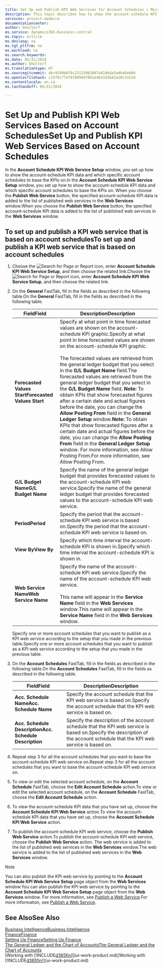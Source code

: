 ```yaml
---
title: Set Up and Publish KPI Web Services for Account Schedules | Microsoft Docs
description: This topic describes how to show the account-schedule KPI data based on specific account schedules.
services: project-madeira
documentationcenter: 
author: bholtorf
ms.service: dynamics365-business-central
ms.topic: article
ms.devlang: na
ms.tgt_pltfrm: na
ms.workload: na
ms.search.keywords: 
ms.date: 05/31/2018
ms.author: bholtorf
ms.translationtype: HT
ms.sourcegitcommit: 4bc9199b879c23115082b07a81d6da5a0b46e60d
ms.openlocfilehash: c15f9c77479780566f8b1e464193b43a20c3315d
ms.contentlocale: en-ca
ms.lasthandoff: 05/31/2018

---
```

# <a name="set-up-and-publish-kpi-web-services-based-on-account-schedules"></a><span data-ttu-id="195d6-103">Set Up and Publish KPI Web Services Based on Account Schedules</span><span class="sxs-lookup"><span data-stu-id="195d6-103">Set Up and Publish KPI Web Services Based on Account Schedules</span></span>
<span data-ttu-id="195d6-104">In the **Account Schedule KPI Web Service Setup** window, you set up how to show the account-schedule KPI data and which specific account schedules to base the KPIs on.</span><span class="sxs-lookup"><span data-stu-id="195d6-104">In the **Account Schedule KPI Web Service Setup** window, you set up how to show the account-schedule KPI data and which specific account schedules to base the KPIs on.</span></span> <span data-ttu-id="195d6-105">When you choose the **Publish Web Service** button, the specified account-schedule KPI data is added to the list of published web services in the **Web Services** window.</span><span class="sxs-lookup"><span data-stu-id="195d6-105">When you choose the **Publish Web Service** button, the specified account-schedule KPI data is added to the list of published web services in the **Web Services** window.</span></span>  

## <a name="to-set-up-and-publish-a-kpi-web-service-that-is-based-on-account-schedules"></a><span data-ttu-id="195d6-106">To set up and publish a KPI web service that is based on account schedules</span><span class="sxs-lookup"><span data-stu-id="195d6-106">To set up and publish a KPI web service that is based on account schedules</span></span>  
1.  <span data-ttu-id="195d6-107">Choose the ![Search for Page or Report](media/ui-search/search_small.png "Search for Page or Report icon") icon, enter **Account Schedule KPI Web Service Setup**, and then choose the related link.</span><span class="sxs-lookup"><span data-stu-id="195d6-107">Choose the ![Search for Page or Report](media/ui-search/search_small.png "Search for Page or Report icon") icon, enter **Account Schedule KPI Web Service Setup**, and then choose the related link.</span></span>  
2.  <span data-ttu-id="195d6-108">On the **General** FastTab, fill in the fields as described in the following table.</span><span class="sxs-lookup"><span data-stu-id="195d6-108">On the **General** FastTab, fill in the fields as described in the following table.</span></span>  

    |<span data-ttu-id="195d6-109">Field</span><span class="sxs-lookup"><span data-stu-id="195d6-109">Field</span></span>|<span data-ttu-id="195d6-110">Description</span><span class="sxs-lookup"><span data-stu-id="195d6-110">Description</span></span>|  
    |---------------------------------|---------------------------------------|  
    |<span data-ttu-id="195d6-111">**Forecasted Values Start**</span><span class="sxs-lookup"><span data-stu-id="195d6-111">**Forecasted Values Start**</span></span>|<span data-ttu-id="195d6-112">Specify at what point in time forecasted values are shown on the account-schedule KPI graphic.</span><span class="sxs-lookup"><span data-stu-id="195d6-112">Specify at what point in time forecasted values are shown on the account-schedule KPI graphic.</span></span><br /><br /> <span data-ttu-id="195d6-113">The forecasted values are retrieved from the general ledger budget that you select in the **G/L Budget Name** field.</span><span class="sxs-lookup"><span data-stu-id="195d6-113">The forecasted values are retrieved from the general ledger budget that you select in the **G/L Budget Name** field.</span></span> <span data-ttu-id="195d6-114">**Note:**  To obtain KPIs that show forecasted figures after a certain date and actual figures before the date, you can change the **Allow Posting From** field in the **General Ledger Setup** window.</span><span class="sxs-lookup"><span data-stu-id="195d6-114">**Note:**  To obtain KPIs that show forecasted figures after a certain date and actual figures before the date, you can change the **Allow Posting From** field in the **General Ledger Setup** window.</span></span> <span data-ttu-id="195d6-115">For more information, see Allow Posting From.</span><span class="sxs-lookup"><span data-stu-id="195d6-115">For more information, see Allow Posting From.</span></span>|  
    |<span data-ttu-id="195d6-116">**G/L Budget Name**</span><span class="sxs-lookup"><span data-stu-id="195d6-116">**G/L Budget Name**</span></span>|<span data-ttu-id="195d6-117">Specify the name of the general ledger budget that provides forecasted values to the account-schedule KPI web service.</span><span class="sxs-lookup"><span data-stu-id="195d6-117">Specify the name of the general ledger budget that provides forecasted values to the account-schedule KPI web service.</span></span>|  
    |<span data-ttu-id="195d6-118">**Period**</span><span class="sxs-lookup"><span data-stu-id="195d6-118">**Period**</span></span>|<span data-ttu-id="195d6-119">Specify the period that the account-schedule KPI web service is based on.</span><span class="sxs-lookup"><span data-stu-id="195d6-119">Specify the period that the account-schedule KPI web service is based on.</span></span>|  
    |<span data-ttu-id="195d6-120">**View By**</span><span class="sxs-lookup"><span data-stu-id="195d6-120">**View By**</span></span>|<span data-ttu-id="195d6-121">Specify which time interval the account-schedule KPI is shown in.</span><span class="sxs-lookup"><span data-stu-id="195d6-121">Specify which time interval the account-schedule KPI is shown in.</span></span>|  
    |<span data-ttu-id="195d6-122">**Web Service Name**</span><span class="sxs-lookup"><span data-stu-id="195d6-122">**Web Service Name**</span></span>|<span data-ttu-id="195d6-123">Specify the name of the account-schedule KPI web service.</span><span class="sxs-lookup"><span data-stu-id="195d6-123">Specify the name of the account-schedule KPI web service.</span></span><br /><br /> <span data-ttu-id="195d6-124">This name will appear in the **Service Name** field in the **Web Services** window.</span><span class="sxs-lookup"><span data-stu-id="195d6-124">This name will appear in the **Service Name** field in the **Web Services** window.</span></span>|  

    <span data-ttu-id="195d6-125">Specify one or more account schedules that you want to publish as a KPI web service according to the setup that you made in the previous table.</span><span class="sxs-lookup"><span data-stu-id="195d6-125">Specify one or more account schedules that you want to publish as a KPI web service according to the setup that you made in the previous table.</span></span>  

3.  <span data-ttu-id="195d6-126">On the **Account Schedules** FastTab, fill in the fields as described in the following table.</span><span class="sxs-lookup"><span data-stu-id="195d6-126">On the **Account Schedules** FastTab, fill in the fields as described in the following table.</span></span>  

    |<span data-ttu-id="195d6-127">Field</span><span class="sxs-lookup"><span data-stu-id="195d6-127">Field</span></span>|<span data-ttu-id="195d6-128">Description</span><span class="sxs-lookup"><span data-stu-id="195d6-128">Description</span></span>|  
    |---------------------------------|---------------------------------------|  
    |<span data-ttu-id="195d6-129">**Acc. Schedule Name**</span><span class="sxs-lookup"><span data-stu-id="195d6-129">**Acc. Schedule Name**</span></span>|<span data-ttu-id="195d6-130">Specify the account schedule that the KPI web service is based on.</span><span class="sxs-lookup"><span data-stu-id="195d6-130">Specify the account schedule that the KPI web service is based on.</span></span>|  
    |<span data-ttu-id="195d6-131">**Acc. Schedule Description**</span><span class="sxs-lookup"><span data-stu-id="195d6-131">**Acc. Schedule Description**</span></span>|<span data-ttu-id="195d6-132">Specify the description of the account schedule that the KPI web service is based on.</span><span class="sxs-lookup"><span data-stu-id="195d6-132">Specify the description of the account schedule that the KPI web service is based on.</span></span>|  

4.  <span data-ttu-id="195d6-133">Repeat step 3 for all the account schedules that you want to base the account-schedule KPI web service on.</span><span class="sxs-lookup"><span data-stu-id="195d6-133">Repeat step 3 for all the account schedules that you want to base the account-schedule KPI web service on.</span></span>  
5.  <span data-ttu-id="195d6-134">To view or edit the selected account schedule, on the **Account Schedule** FastTab, choose the **Edit Account Schedule** action.</span><span class="sxs-lookup"><span data-stu-id="195d6-134">To view or edit the selected account schedule, on the **Account Schedule** FastTab, choose the **Edit Account Schedule** action.</span></span>  
6.  <span data-ttu-id="195d6-135">To view the account-schedule KPI data that you have set up, choose the **Account Schedule KPI Web Service** action.</span><span class="sxs-lookup"><span data-stu-id="195d6-135">To view the account-schedule KPI data that you have set up, choose the **Account Schedule KPI Web Service** action.</span></span>  
7.  <span data-ttu-id="195d6-136">To publish the account-schedule KPI web service, choose the **Publish Web Service** action.</span><span class="sxs-lookup"><span data-stu-id="195d6-136">To publish the account-schedule KPI web service, choose the **Publish Web Service** action.</span></span> <span data-ttu-id="195d6-137">The web service is added to the list of published web services in the **Web Services** window.</span><span class="sxs-lookup"><span data-stu-id="195d6-137">The web service is added to the list of published web services in the **Web Services** window.</span></span>  

> [!NOTE]  
>  <span data-ttu-id="195d6-138">You can also publish the KPI web service by pointing to the **Account Schedule KPI Web Service Setup** page object from the **Web Services** window.</span><span class="sxs-lookup"><span data-stu-id="195d6-138">You can also publish the KPI web service by pointing to the **Account Schedule KPI Web Service Setup** page object from the **Web Services** window.</span></span> <span data-ttu-id="195d6-139">For more information, see [Publish a Web Service](across-how-publish-web-service.md).</span><span class="sxs-lookup"><span data-stu-id="195d6-139">For more information, see [Publish a Web Service](across-how-publish-web-service.md).</span></span>  

## <a name="see-also"></a><span data-ttu-id="195d6-140">See Also</span><span class="sxs-lookup"><span data-stu-id="195d6-140">See Also</span></span>  
[<span data-ttu-id="195d6-141">Business Intelligence</span><span class="sxs-lookup"><span data-stu-id="195d6-141">Business Intelligence</span></span>](bi.md)  
[<span data-ttu-id="195d6-142">Finance</span><span class="sxs-lookup"><span data-stu-id="195d6-142">Finance</span></span>](finance.md)  
[<span data-ttu-id="195d6-143">Setting Up Finance</span><span class="sxs-lookup"><span data-stu-id="195d6-143">Setting Up Finance</span></span>](finance-setup-finance.md)  
[<span data-ttu-id="195d6-144">The General Ledger and the Chart of Accounts</span><span class="sxs-lookup"><span data-stu-id="195d6-144">The General Ledger and the Chart of Accounts</span></span>](finance-general-ledger.md)  
<span data-ttu-id="195d6-145">[Working with [!INCLUDE[d365fin](includes/d365fin_md.md)]](ui-work-product.md)</span><span class="sxs-lookup"><span data-stu-id="195d6-145">[Working with [!INCLUDE[d365fin](includes/d365fin_md.md)]](ui-work-product.md)</span></span>

